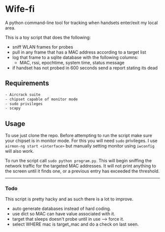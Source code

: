 # Wife-fi
A python command-line tool for tracking when handsets enter/exit my local area.

This is a toy script that does the following:

- sniff WLAN frames for probes
- pull in any frame that has a MAC address according to a target list
- log that frame to a sqlite database with the following columns:
    - MAC, rssi, epochtime, system time, status message
- if handset has not probed in 600 seconds send a report stating its dead

## Requirements

```bash
- Aircrack suite
- chipset capable of monitor mode
- sudo privileges
- scapy
```

## Usage

To use just clone the repo. Before attempting to run the script make sure your chipset is in monitor mode.
For this you will need `sudo` privileges. I use `airmon-ng start <interface>` but manually setting monitor using `iwconfig` will also work.

To run the script call `sudo python program.py`. This will begin sniffing the network traffic for the targeted MAC addresses.
It will not print anything to the screen until it finds one, or a previous entry has exceeded the threshold.

--------

### Todo

This script is pretty hacky and as such there is a lot to improve. 

- auto generate databases instead of hard coding.
- use dict so MAC can have value associated with it.
- target that sleeps doesn't probe until in use --> force it.
- select WHERE mac is target_mac and do a check on last seen.

